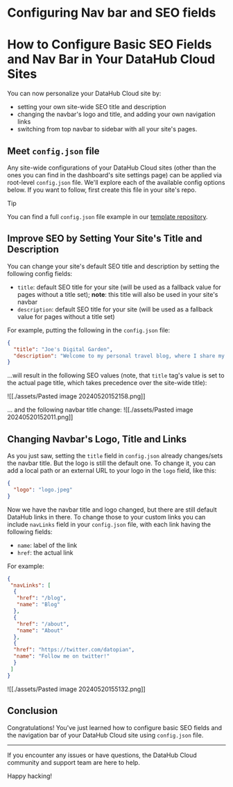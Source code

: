 <div class="hero">
    <h1 class="hero-title">Configuring Nav bar and SEO fields<br/></h1>
</div>

# How to Configure Basic SEO Fields and Nav Bar in Your DataHub Cloud Sites

You can now personalize your DataHub Cloud site by:
- setting your own site-wide SEO title and description
- changing the navbar's logo and title, and adding your own navigation links
- switching from top navbar to sidebar with all your site's pages.

## Meet `config.json` file

Any site-wide configurations of your DataHub Cloud sites (other than the ones you can find in the dashboard's site settings page) can be applied via root-level `config.json` file. We'll explore each of the available config options below. If you want to follow, first create this file in your site's repo.

> [!tip]
> You can find a full `config.json` file example in our [template repository](https://github.com/datahubio/datahub-cloud-template/tree/main).

## Improve SEO by Setting Your Site's Title and Description

You can change your site's default SEO title and description by setting the following config fields:
- `title`: default SEO title for your site (will be used as a fallback value for pages without a title set); **note**: this title will also be used in your site's navbar
- `description`: default SEO title for your site (will be used as a fallback value for pages without a title set)

For example, putting the following in the `config.json` file:

```json
{
  "title": "Joe's Digital Garden",
  "description": "Welcome to my personal travel blog, where I share my experiences and travel tips."
}
```

...will result in the following SEO values (note, that `title` tag's value is set to the actual page title, which takes precedence over the site-wide title):

![[./assets/Pasted image 20240520152158.png]]

... and the following navbar title change:
![[./assets/Pasted image 20240520152011.png]]

## Changing Navbar's Logo, Title and Links 

As you just saw, setting the `title` field in `config.json` already changes/sets the navbar title. But the logo is still the default one. To change it, you can add a local path or an external URL to your logo in the `logo` field, like this:

```json
{
  "logo": "logo.jpeg"
}
```

Now we have the navbar title and logo changed, but there are still default DataHub links in there. To change those to your custom links you can include `navLinks` field in your `config.json` file, with each link having the following fields:
- `name`: label of the link
- `href`: the actual link

For example:

```json
{
 "navLinks": [
  {
   "href": "/blog",
   "name": "Blog"
  }, 
  {
   "href": "/about",
   "name": "About"
  }, 
  {
  "href": "https://twitter.com/datopian",
  "name": "Follow me on twitter!"
  }
 ]
}
```

![[./assets/Pasted image 20240520155132.png]]

## Conclusion

Congratulations! You've just learned how to configure basic SEO fields and the navigation bar of your DataHub Cloud site using `config.json` file.

---

If you encounter any issues or have questions, the DataHub Cloud community and support team are here to help.

Happy hacking!
